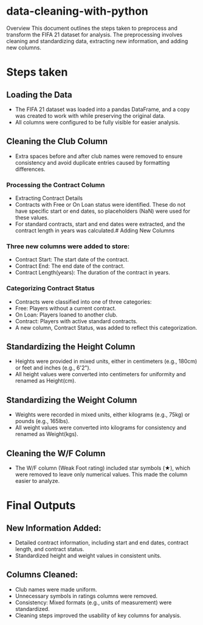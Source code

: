 # data-cleaning-with-python
Overview This document outlines the steps taken to preprocess and transform the FIFA 21 dataset for analysis. The preprocessing involves cleaning and standardizing data, extracting new information, and adding new columns.
# Steps taken
## Loading the Data
- The FIFA 21 dataset was loaded into a pandas DataFrame, and a copy was created to work with while preserving the original data.
- All columns were configured to be fully visible for easier analysis.
## Cleaning the Club Column
- Extra spaces before and after club names were removed to ensure consistency and avoid duplicate entries caused by formatting differences.
### Processing the Contract Column
- Extracting Contract Details
- Contracts with Free or On Loan status were identified. These do not have specific start or end dates, so placeholders (NaN) were used for these values.
- For standard contracts, start and end dates were extracted, and the contract length in years was calculated.# Adding New Columns
### Three new columns were added to store:
- Contract Start: The start date of the contract.
- Contract End: The end date of the contract.
- Contract Length(years): The duration of the contract in years.
### Categorizing Contract Status
- Contracts were classified into one of three categories:
- Free: Players without a current contract.
- On Loan: Players loaned to another club.
- Contract: Players with active standard contracts.
- A new column, Contract Status, was added to reflect this categorization.

## Standardizing the Height Column
- Heights were provided in mixed units, either in centimeters (e.g., 180cm) or feet and inches (e.g., 6'2").
- All height values were converted into centimeters for uniformity and renamed as Height(cm).
## Standardizing the Weight Column
- Weights were recorded in mixed units, either kilograms (e.g., 75kg) or pounds (e.g., 165lbs).
- All weight values were converted into kilograms for consistency and renamed as Weight(kgs).
## Cleaning the W/F Column
- The W/F column (Weak Foot rating) included star symbols (★), which were removed to leave only numerical values. This made the column easier to analyze.
# Final Outputs
##  New Information Added:
- Detailed contract information, including start and end dates, contract length, and contract status.
- Standardized height and weight values in consistent units.
## Columns Cleaned:
- Club names were made uniform.
- Unnecessary symbols in ratings columns were removed.
- Consistency: Mixed formats (e.g., units of measurement) were standardized.
-  Cleaning steps improved the usability of key columns for analysis.
